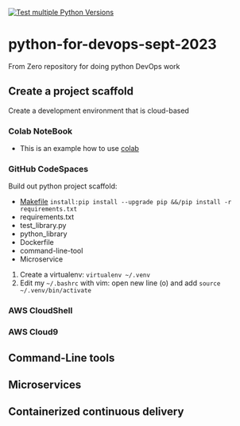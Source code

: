 [![Test multiple Python Versions](https://github.com/3ika3ika/python-for-devops-sept-2023/actions/workflows/main.yml/badge.svg)](https://github.com/3ika3ika/python-for-devops-sept-2023/actions/workflows/main.yml)

# python-for-devops-sept-2023
From Zero repository for doing python DevOps work 

## Create a project scaffold 

Create a development environment that is cloud-based
### Colab NoteBook
* This is an example how to use [colab](https://github.com/3ika3ika/python-for-devops-sept-2023/blob/main/getting_started_python.ipynb)

### GitHub CodeSpaces

Build out python project scaffold:
* [Makefile](https://github.com/3ika3ika/python-for-devops-sept-2023/blob/main/Makefile)
  `install:pip install --upgrade pip &&/pip install -r requirements.txt`
* requirements.txt
* test_library.py
* python_library
* Dockerfile
* command-line-tool
* Microservice

1. Create a virtualenv: `virtualenv ~/.venv`
2. Edit my `~/.bashrc` with vim: open new line (o) and add `source ~/.venv/bin/activate`

### AWS CloudShell
### AWS Cloud9
  
## Command-Line tools 

## Microservices 

## Containerized continuous delivery
